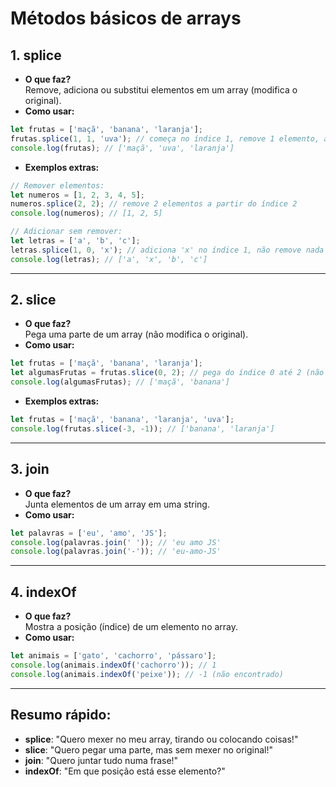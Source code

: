 # Métodos básicos de arrays

## 1. splice

- **O que faz?**  
  Remove, adiciona ou substitui elementos em um array (modifica o original).
- **Como usar:**
```js
let frutas = ['maçã', 'banana', 'laranja'];
frutas.splice(1, 1, 'uva'); // começa no índice 1, remove 1 elemento, adiciona 'uva'
console.log(frutas); // ['maçã', 'uva', 'laranja']
```
- **Exemplos extras:**
```js
// Remover elementos:
let numeros = [1, 2, 3, 4, 5];
numeros.splice(2, 2); // remove 2 elementos a partir do índice 2
console.log(numeros); // [1, 2, 5]

// Adicionar sem remover:
let letras = ['a', 'b', 'c'];
letras.splice(1, 0, 'x'); // adiciona 'x' no índice 1, não remove nada
console.log(letras); // ['a', 'x', 'b', 'c']
```

---

## 2. slice

- **O que faz?**  
  Pega uma parte de um array (não modifica o original).
- **Como usar:**
```js
let frutas = ['maçã', 'banana', 'laranja'];
let algumasFrutas = frutas.slice(0, 2); // pega do índice 0 até 2 (não inclui o 2)
console.log(algumasFrutas); // ['maçã', 'banana']
```
- **Exemplos extras:**
```js
let frutas = ['maçã', 'banana', 'laranja', 'uva'];
console.log(frutas.slice(-3, -1)); // ['banana', 'laranja']
```

---

## 3. join

- **O que faz?**  
  Junta elementos de um array em uma string.
- **Como usar:**
```js
let palavras = ['eu', 'amo', 'JS'];
console.log(palavras.join(' ')); // 'eu amo JS'
console.log(palavras.join('-')); // 'eu-amo-JS'
```

---

## 4. indexOf

- **O que faz?**  
  Mostra a posição (índice) de um elemento no array.
- **Como usar:**
```js
let animais = ['gato', 'cachorro', 'pássaro'];
console.log(animais.indexOf('cachorro')); // 1
console.log(animais.indexOf('peixe')); // -1 (não encontrado)
```

---

## Resumo rápido:

- **splice**: "Quero mexer no meu array, tirando ou colocando coisas!"
- **slice**: "Quero pegar uma parte, mas sem mexer no original!"
- **join**: "Quero juntar tudo numa frase!"
- **indexOf**: "Em que posição está esse elemento?"